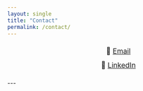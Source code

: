 ```yaml
---
layout: single
title: "Contact"
permalink: /contact/
---
```


<div style="text-align: center; font-size: 16px; line-height: 2;">

📧 <a href="mailto:ayah.bohsali@upf.edu">Email</a>  
💼 <a href="https://www.linkedin.com/in/ayah-bohsali-b65aa8128" target="_blank">LinkedIn</a>

</div>
---
